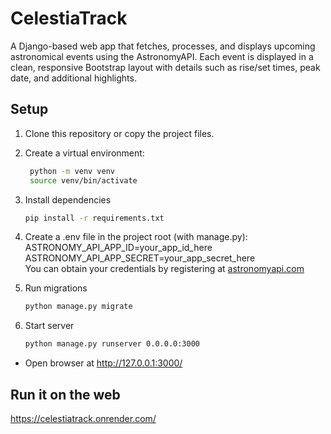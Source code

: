 # CelestiaTrack

A Django-based web app that fetches, processes, and displays upcoming astronomical events using the AstronomyAPI.
Each event is displayed in a clean, responsive Bootstrap layout with details such as rise/set times, peak date, and additional highlights.

## Setup
1. Clone this repository or copy the project files.
2. Create a virtual environment:
   ```bash
    python -m venv venv
    source venv/bin/activate 
3. Install dependencies
   ```bash
   pip install -r requirements.txt
4. Create a .env file in the project root (with manage.py):  
ASTRONOMY_API_APP_ID=your_app_id_here  
ASTRONOMY_API_APP_SECRET=your_app_secret_here  
You can obtain your credentials by registering at [astronomyapi.com](astronomyapi.com)

5. Run migrations
   ```bash
   python manage.py migrate
6. Start server
   ```bash
   python manage.py runserver 0.0.0.0:3000
- Open browser at http://127.0.0.1:3000/

## Run it on the web
https://celestiatrack.onrender.com/
